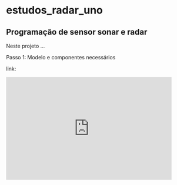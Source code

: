 # estudos_radar_uno

## Programação de sensor sonar e radar

Neste projeto ...

Passo 1: Modelo e componentes necessários

link: 

<iframe width="450" height="280" src="https://www.tinkercad.com/embed/a0izqZbE2xK?editbtn=1" frameborder="0" marginwidth="0" marginheight="0" scrolling="no"></iframe>